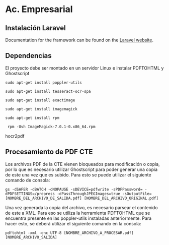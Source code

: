 # Ac. Empresarial



## Instalación Laravel

Documentation for the framework can be found on the [Laravel website](http://laravel.com/docs).

## Dependencias

El proyecto debe ser montado en un servidor Linux e instalar PDFTOHTML y Ghostscript

```
sudo apt-get install poppler-utils
```
```
sudo apt-get install tesseract-ocr-spa
```

```
sudo apt-get install exactimage
```

```
sudo apt-get install imagemagick
```

```
sudo apt-get install rpm
```

```
 rpm -Uvh ImageMagick-7.0.1-0.x86_64.rpm
```

hocr2pdf

## Procesamiento de PDF CTE

Los archivos PDF de la CTE vienen bloqueados para modificación o copia, por lo que es necesario utilizar Ghostscript para poder generar una copia de este una vez que es subido. Para esto se puede utilizar el siguiente comando de consola:

```
gs -dSAFER -dBATCH -dNOPAUSE -sDEVICE=pdfwrite -sPDFPassword= -dPDFSETTINGS=/prepress -dPassThroughJPEGImages=true -sOutputFile=[NOMBRE_DEL_ARCHIVO_DE_SALIDA.pdf] [NOMBRE_DEL_ARCHIVO_ORIGINAL.pdf]
```
Una vez generada la copia del archivo, es necesario parsear el contenido de este a XML. Para eso se utiliza la herramienta PDFTOHTML que se encuentra presente en las poppler-utils instaladas anteriormente. Para hacer esto, se deberá utilizar el siguiente comando en la consola:

```
pdftohtml -xml -enc UTF-8 [NOMBRE_ARCHIVO_A_PROCESAR.pdf] [NOMBRE_ARCHIVO_SALIDA] 
```


